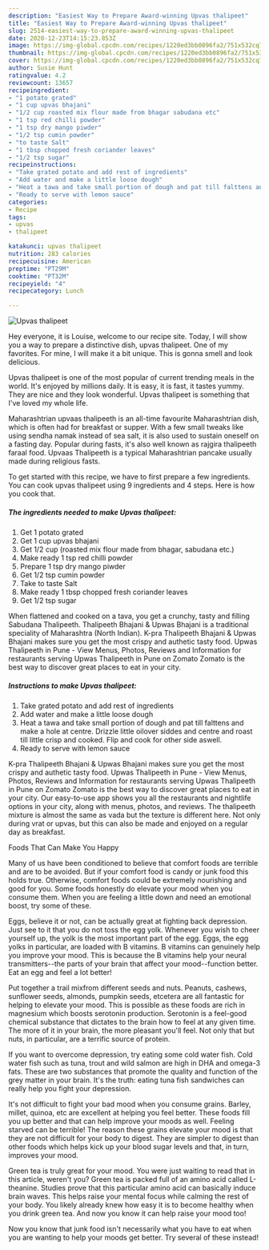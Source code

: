 ```yaml
---
description: "Easiest Way to Prepare Award-winning Upvas thalipeet"
title: "Easiest Way to Prepare Award-winning Upvas thalipeet"
slug: 2514-easiest-way-to-prepare-award-winning-upvas-thalipeet
date: 2020-12-23T14:15:23.853Z
image: https://img-global.cpcdn.com/recipes/1220ed3bb0896fa2/751x532cq70/upvas-thalipeet-recipe-main-photo.jpg
thumbnail: https://img-global.cpcdn.com/recipes/1220ed3bb0896fa2/751x532cq70/upvas-thalipeet-recipe-main-photo.jpg
cover: https://img-global.cpcdn.com/recipes/1220ed3bb0896fa2/751x532cq70/upvas-thalipeet-recipe-main-photo.jpg
author: Susie Hunt
ratingvalue: 4.2
reviewcount: 13657
recipeingredient:
- "1 potato grated"
- "1 cup upvas bhajani"
- "1/2 cup roasted mix flour made from bhagar sabudana etc"
- "1 tsp red chilli powder"
- "1 tsp dry mango piwder"
- "1/2 tsp cumin powder"
- "to taste Salt"
- "1 tbsp chopped fresh coriander leaves"
- "1/2 tsp sugar"
recipeinstructions:
- "Take grated potato and add rest of ingredients"
- "Add water and make a little loose dough"
- "Heat a tawa and take small portion of dough and pat till falttens and make a hole at centre. Drizzle little oilover siddes and centre and roast till little crisp and cooked. Flip and cook for other side aswell."
- "Ready to serve with lemon sauce"
categories:
- Recipe
tags:
- upvas
- thalipeet

katakunci: upvas thalipeet 
nutrition: 283 calories
recipecuisine: American
preptime: "PT29M"
cooktime: "PT32M"
recipeyield: "4"
recipecategory: Lunch

---
```



![Upvas thalipeet](https://img-global.cpcdn.com/recipes/1220ed3bb0896fa2/751x532cq70/upvas-thalipeet-recipe-main-photo.jpg)

Hey everyone, it is Louise, welcome to our recipe site. Today, I will show you a way to prepare a distinctive dish, upvas thalipeet. One of my favorites. For mine, I will make it a bit unique. This is gonna smell and look delicious.

Upvas thalipeet is one of the most popular of current trending meals in the world. It's enjoyed by millions daily. It is easy, it is fast, it tastes yummy. They are nice and they look wonderful. Upvas thalipeet is something that I've loved my whole life.

Maharashtrian upvaas thalipeeth is an all-time favourite Maharashtrian dish, which is often had for breakfast or supper. With a few small tweaks like using sendha namak instead of sea salt, it is also used to sustain oneself on a fasting day. Popular during fasts, it&#39;s also well known as rajgira thalipeeth faraal food. Upvaas Thalipeeth is a typical Maharashtrian pancake usually made during religious fasts.


To get started with this recipe, we have to first prepare a few ingredients. You can cook upvas thalipeet using 9 ingredients and 4 steps. Here is how you cook that.

<!--inarticleads1-->

##### The ingredients needed to make Upvas thalipeet:

1. Get 1 potato grated
1. Get 1 cup upvas bhajani
1. Get 1/2 cup (roasted mix flour made from bhagar, sabudana etc.)
1. Make ready 1 tsp red chilli powder
1. Prepare 1 tsp dry mango piwder
1. Get 1/2 tsp cumin powder
1. Take to taste Salt
1. Make ready 1 tbsp chopped fresh coriander leaves
1. Get 1/2 tsp sugar


When flattened and cooked on a tava, you get a crunchy, tasty and filling Sabudana Thalipeeth. Thalipeeth Bhajani &amp; Upwas Bhajani is a traditional speciality of Maharashtra (North Indian). K-pra Thalipeeth Bhajani &amp; Upwas Bhajani makes sure you get the most crispy and authetic tasty food. Upwas Thalipeeth in Pune - View Menus, Photos, Reviews and Information for restaurants serving Upwas Thalipeeth in Pune on Zomato Zomato is the best way to discover great places to eat in your city. 

<!--inarticleads2-->

##### Instructions to make Upvas thalipeet:

1. Take grated potato and add rest of ingredients
1. Add water and make a little loose dough
1. Heat a tawa and take small portion of dough and pat till falttens and make a hole at centre. Drizzle little oilover siddes and centre and roast till little crisp and cooked. Flip and cook for other side aswell.
1. Ready to serve with lemon sauce


K-pra Thalipeeth Bhajani &amp; Upwas Bhajani makes sure you get the most crispy and authetic tasty food. Upwas Thalipeeth in Pune - View Menus, Photos, Reviews and Information for restaurants serving Upwas Thalipeeth in Pune on Zomato Zomato is the best way to discover great places to eat in your city. Our easy-to-use app shows you all the restaurants and nightlife options in your city, along with menus, photos, and reviews. The thalipeeth mixture is almost the same as vada but the texture is different here. Not only during vrat or upvas, but this can also be made and enjoyed on a regular day as breakfast. 

Foods That Can Make You Happy


Many of us have been conditioned to believe that comfort foods are terrible and are to be avoided. But if your comfort food is candy or junk food this holds true. Otherwise, comfort foods could be extremely nourishing and good for you. Some foods honestly do elevate your mood when you consume them. When you are feeling a little down and need an emotional boost, try some of these.

Eggs, believe it or not, can be actually great at fighting back depression. Just see to it that you do not toss the egg yolk. Whenever you wish to cheer yourself up, the yolk is the most important part of the egg. Eggs, the egg yolks in particular, are loaded with B vitamins. B vitamins can genuinely help you improve your mood. This is because the B vitamins help your neural transmitters--the parts of your brain that affect your mood--function better. Eat an egg and feel a lot better!

Put together a trail mixfrom different seeds and nuts. Peanuts, cashews, sunflower seeds, almonds, pumpkin seeds, etcetera are all fantastic for helping to elevate your mood. This is possible as these foods are rich in magnesium which boosts serotonin production. Serotonin is a feel-good chemical substance that dictates to the brain how to feel at any given time. The more of it in your brain, the more pleasant you'll feel. Not only that but nuts, in particular, are a terrific source of protein.

If you want to overcome depression, try eating some cold water fish. Cold water fish such as tuna, trout and wild salmon are high in DHA and omega-3 fats. These are two substances that promote the quality and function of the grey matter in your brain. It's the truth: eating tuna fish sandwiches can really help you fight your depression. 

It's not difficult to fight your bad mood when you consume grains. Barley, millet, quinoa, etc are excellent at helping you feel better. These foods fill you up better and that can help improve your moods as well. Feeling starved can be terrible! The reason these grains elevate your mood is that they are not difficult for your body to digest. They are simpler to digest than other foods which helps kick up your blood sugar levels and that, in turn, improves your mood.

Green tea is truly great for your mood. You were just waiting to read that in this article, weren't you? Green tea is packed full of an amino acid called L-theanine. Studies prove that this particular amino acid can basically induce brain waves. This helps raise your mental focus while calming the rest of your body. You likely already knew how easy it is to become healthy when you drink green tea. And now you know it can help raise your mood too!

Now you know that junk food isn't necessarily what you have to eat when you are wanting to help your moods get better. Try several of these instead!

